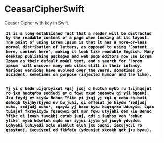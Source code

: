 # CeasarCipherSwift
Ceaser Cipher with key in Swift.

![Screenshot](https://github.com/chainedtothewoods/CeasarCipherSwift/blob/master/cipher-example.png?raw=true)

